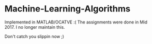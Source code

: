 # Machine-Learning-Algorithms
Implemented in MATLAB/OCATVE :( 
The assignments were done in Mid 2017.
I no longer maintain this.

Don't catch you slippin now ;)
